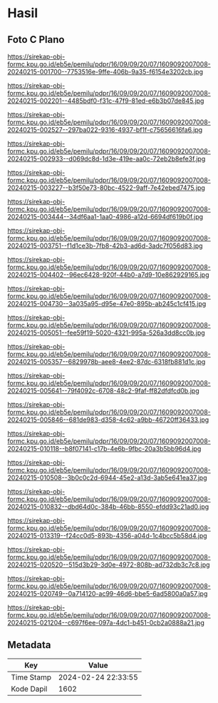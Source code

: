 # Hasil

## Foto C Plano

https://sirekap-obj-formc.kpu.go.id/eb5e/pemilu/pdpr/16/09/09/20/07/1609092007008-20240215-001700--7753516e-9ffe-406b-9a35-f6154e3202cb.jpg

https://sirekap-obj-formc.kpu.go.id/eb5e/pemilu/pdpr/16/09/09/20/07/1609092007008-20240215-002201--4485bdf0-f31c-47f9-81ed-e6b3b07de845.jpg

https://sirekap-obj-formc.kpu.go.id/eb5e/pemilu/pdpr/16/09/09/20/07/1609092007008-20240215-002527--297ba022-9316-4937-bf1f-c75656616fa6.jpg

https://sirekap-obj-formc.kpu.go.id/eb5e/pemilu/pdpr/16/09/09/20/07/1609092007008-20240215-002933--d069dc8d-1d3e-419e-aa0c-72eb2b8efe3f.jpg

https://sirekap-obj-formc.kpu.go.id/eb5e/pemilu/pdpr/16/09/09/20/07/1609092007008-20240215-003227--b3f50e73-80bc-4522-9aff-7e42ebed7475.jpg

https://sirekap-obj-formc.kpu.go.id/eb5e/pemilu/pdpr/16/09/09/20/07/1609092007008-20240215-003444--34df6aa1-1aa0-4986-a12d-6694df619b0f.jpg

https://sirekap-obj-formc.kpu.go.id/eb5e/pemilu/pdpr/16/09/09/20/07/1609092007008-20240215-003751--f1d1ce3b-7fb8-42b3-ad6d-3adc7f056d83.jpg

https://sirekap-obj-formc.kpu.go.id/eb5e/pemilu/pdpr/16/09/09/20/07/1609092007008-20240215-004402--96ec6428-920f-44b0-a7d9-10e862929165.jpg

https://sirekap-obj-formc.kpu.go.id/eb5e/pemilu/pdpr/16/09/09/20/07/1609092007008-20240215-004730--3a035a95-d95e-47e0-895b-ab245c1cf415.jpg

https://sirekap-obj-formc.kpu.go.id/eb5e/pemilu/pdpr/16/09/09/20/07/1609092007008-20240215-005051--fee59f19-5020-4321-995a-526a3dd8cc0b.jpg

https://sirekap-obj-formc.kpu.go.id/eb5e/pemilu/pdpr/16/09/09/20/07/1609092007008-20240215-005357--6829978b-aee8-4ee2-87dc-6318fb881d1c.jpg

https://sirekap-obj-formc.kpu.go.id/eb5e/pemilu/pdpr/16/09/09/20/07/1609092007008-20240215-005641--79f4092c-6708-48c2-9faf-ff82dfdfcd0b.jpg

https://sirekap-obj-formc.kpu.go.id/eb5e/pemilu/pdpr/16/09/09/20/07/1609092007008-20240215-005846--681de983-d358-4c62-a9bb-46720ff36433.jpg

https://sirekap-obj-formc.kpu.go.id/eb5e/pemilu/pdpr/16/09/09/20/07/1609092007008-20240215-010118--b8f07141-c17b-4e6b-9fbc-20a3b5bb96d4.jpg

https://sirekap-obj-formc.kpu.go.id/eb5e/pemilu/pdpr/16/09/09/20/07/1609092007008-20240215-010508--3b0c0c2d-6944-45e2-a13d-3ab5e641ea37.jpg

https://sirekap-obj-formc.kpu.go.id/eb5e/pemilu/pdpr/16/09/09/20/07/1609092007008-20240215-010832--dbd64d0c-384b-46bb-8550-efdd93c21ad0.jpg

https://sirekap-obj-formc.kpu.go.id/eb5e/pemilu/pdpr/16/09/09/20/07/1609092007008-20240215-013319--f24cc0d5-893b-4356-a04d-1c4bcc5b58d4.jpg

https://sirekap-obj-formc.kpu.go.id/eb5e/pemilu/pdpr/16/09/09/20/07/1609092007008-20240215-020520--515d3b29-3d0e-4972-808b-ad732db3c7c8.jpg

https://sirekap-obj-formc.kpu.go.id/eb5e/pemilu/pdpr/16/09/09/20/07/1609092007008-20240215-020749--0a714120-ac99-46d6-bbe5-6ad5800a0a57.jpg

https://sirekap-obj-formc.kpu.go.id/eb5e/pemilu/pdpr/16/09/09/20/07/1609092007008-20240215-021204--c697f6ee-097a-4dc1-b451-0cb2a0888a21.jpg


## Metadata

| Key        | Value               |
| ---------- | ------------------- |
| Time Stamp | 2024-02-24 22:33:55 |
| Kode Dapil | 1602                |



